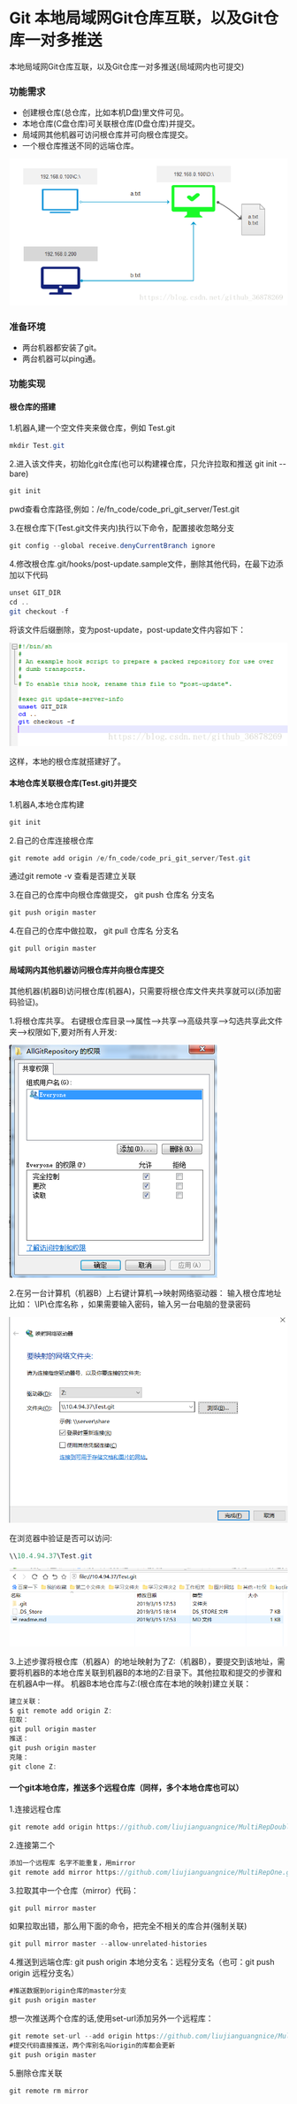 # Git 本地局域网Git仓库互联，以及Git仓库一对多推送

本地局域网Git仓库互联，以及Git仓库一对多推送(局域网内也可提交)

### 功能需求
* 创建根仓库(总仓库，比如本机D盘)里文件可见。
* 本地仓库(C盘仓库)可关联根仓库(D盘仓库)并提交。
* 局域网其他机器可访问根仓库并可向根仓库提交。
* 一个根仓库推送不同的远端仓库。
<img src="images/share_01.png">

### 准备环境
* 两台机器都安装了git。
* 两台机器可以ping通。

### 功能实现
#### 根仓库的搭建
1.机器A,建一个空文件夹来做仓库，例如 Test.git

```java
mkdir Test.git
```
2.进入该文件夹，初始化git仓库(也可以构建裸仓库，只允许拉取和推送 git init --bare)
```java
git init
```
pwd查看仓库路径,例如：/e/fn_code/code_pri_git_server/Test.git

3.在根仓库下(Test.git文件夹内)执行以下命令，配置接收忽略分支
```java
git config --global receive.denyCurrentBranch ignore
```
4.修改根仓库.git/hooks/post-update.sample文件，删除其他代码，在最下边添加以下代码
```java
unset GIT_DIR
cd ..
git checkout -f
```

将该文件后缀删除，变为post-update，post-update文件内容如下：

<img src="images/git_set.png">


这样，本地的根仓库就搭建好了。

#### 本地仓库关联根仓库(Test.git)并提交

1.机器A,本地仓库构建
```java
git init
```
2.自己的仓库连接根仓库
```java
git remote add origin /e/fn_code/code_pri_git_server/Test.git
```
通过git remote -v 查看是否建立关联

3.在自己的仓库中向根仓库做提交， git push 仓库名 分支名
```java
git push origin master
```
4.在自己的仓库中做拉取， git pull 仓库名 分支名
```java
git pull origin master
```

#### 局域网内其他机器访问根仓库并向根仓库提交
其他机器(机器B)访问根仓库(机器A)，只需要将根仓库文件夹共享就可以(添加密码验证)。

1.将根仓库共享。
右键根仓库目录—>属性—>共享—>高级共享—->勾选共享此文件夹—->权限如下,要对所有人开发:

<img src="images/git_02.png">

2.在另一台计算机（机器B）上右键计算机—>映射网络驱动器：
输入根仓库地址比如： \\IP\仓库名称  ，如果需要输入密码，输入另一台电脑的登录密码

<img src="images/git_05.png">


在浏览器中验证是否可以访问:
```Java
\\10.4.94.37\Test.git
```
<img src="images/git_04.png">

3.上述步骤将根仓库（机器A）的地址映射为了Z:（机器B），要提交到该地址，需要将机器B的本地仓库关联到机器B的本地的Z:目录下。其他拉取和提交的步骤和在机器A中一样。
机器B本地仓库与Z:(根仓库在本地的映射)建立关联：
```Java
建立关联：
$ git remote add origin Z:
拉取：
git pull origin master
推送：
git push origin master
克隆：
git clone Z:
```

#### 一个git本地仓库，推送多个远程仓库（同样，多个本地仓库也可以）
1.连接远程仓库
```Java
git remote add origin https://github.com/liujianguangnice/MultiRepDouble.git
```
2.连接第二个
```Java
添加一个远程库 名字不能重复，用mirror
git remote add mirror https://github.com/liujianguangnice/MultiRepOne.git
```

3.拉取其中一个仓库（mirror）代码：
```Java
git pull mirror master
```
如果拉取出错，那么用下面的命令，把完全不相关的库合并(强制关联)
```Java
git pull mirror master --allow-unrelated-histories
```

4.推送到远端仓库:
git push origin   本地分支名：远程分支名（也可：git push origin    远程分支名）
```Java
#推送数据到origin仓库的master分支
git push origin master
```

想一次推送两个仓库的话,使用set-url添加另外一个远程库：
```Java
git remote set-url --add origin https://github.com/liujianguangnice/MultiRepOne.git
#提交代码直接推送，两个库别名叫origin的库都会更新
git push origin master
```
5.删除仓库关联
```Java
git remote rm mirror
```